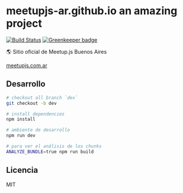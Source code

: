 # meetupjs-ar.github.io an amazing project

[![Build Status](https://travis-ci.org/meetupjs-ar/meetupjs-ar.github.io.svg?branch=dev)](https://travis-ci.org/meetupjs-ar/meetupjs-ar.github.io) [![Greenkeeper badge](https://badges.greenkeeper.io/meetupjs-ar/meetupjs-ar.github.io.svg)](https://greenkeeper.io/)

:earth_americas: Sitio oficial de Meetup.js Buenos Aires

[meetupjs.com.ar](https://meetupjs.com.ar/)

## Desarrollo

```bash
# checkout all branch `dev`
git checkout -b dev

# install dependencies
npm install

# ambiente de desarrollo
npm run dev

# para ver el análisis de los chunks
ANALYZE_BUNDLE=true npm run build
```

## Licencia

MIT
